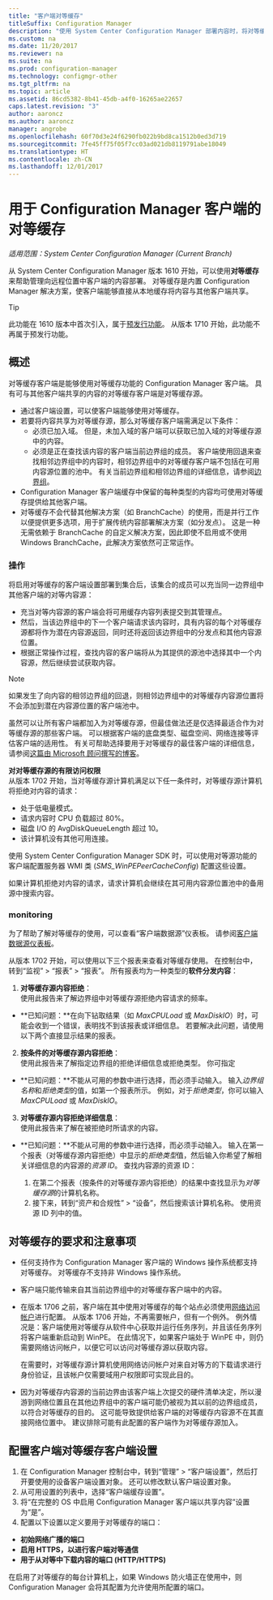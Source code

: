 ```yaml
---
title: "客户端对等缓存"
titleSuffix: Configuration Manager
description: "使用 System Center Configuration Manager 部署内容时，将对等缓存用于客户端内容源位置。"
ms.custom: na
ms.date: 11/20/2017
ms.reviewer: na
ms.suite: na
ms.prod: configuration-manager
ms.technology: configmgr-other
ms.tgt_pltfrm: na
ms.topic: article
ms.assetid: 86cd5382-8b41-45db-a4f0-16265ae22657
caps.latest.revision: "3"
author: aaroncz
ms.author: aaroncz
manager: angrobe
ms.openlocfilehash: 60f70d3e24f6290fb022b9bd8ca1512b0ed3d719
ms.sourcegitcommit: 7fe45ff75f05f7cc03ad021db8119791abe18049
ms.translationtype: HT
ms.contentlocale: zh-CN
ms.lasthandoff: 12/01/2017
---
```

# <a name="peer-cache-for-configuration-manager-clients"></a>用于 Configuration Manager 客户端的对等缓存

*适用范围：System Center Configuration Manager (Current Branch)*

从 System Center Configuration Manager 版本 1610 开始，可以使用**对等缓存**来帮助管理向远程位置中客户端的内容部署。 对等缓存是内置 Configuration Manager 解决方案，使客户端能够直接从本地缓存将内容与其他客户端共享。   

> [!TIP]  
> 此功能在 1610 版本中首次引入，属于[预发行功能](/sccm/core/servers/manage/pre-release-features)。 从版本 1710 开始，此功能不再属于预发行功能。

## <a name="overview"></a>概述
对等缓存客户端是能够使用对等缓存功能的 Configuration Manager 客户端。 具有可与其他客户端共享的内容的对等缓存客户端是对等缓存源。
 -  通过客户端设置，可以使客户端能够使用对等缓存。
 -  若要将内容共享为对等缓存源，那么对等缓存客户端需满足以下条件：
    -  必须已加入域。 但是，未加入域的客户端可以获取已加入域的对等缓存源中的内容。
    -  必须是正在查找该内容的客户端当前边界组的成员。 客户端使用回退来查找相邻边界组中的内容时，相邻边界组中的对等缓存客户端不包括在可用内容源位置的池中。 有关当前边界组和相邻边界组的详细信息，请参阅[边界组](/sccm/core/servers/deploy/configure/define-site-boundaries-and-boundary-groups##a-namebkmkboundarygroupsa-boundary-groups)。
 - Configuration Manager 客户端缓存中保留的每种类型的内容均可使用对等缓存提供给其他客户端。
 -  对等缓存不会代替其他解决方案（如 BranchCache）的使用，而是并行工作以便提供更多选项，用于扩展传统内容部署解决方案（如分发点）。 这是一种无需依赖于 BranchCache 的自定义解决方案，因此即使不启用或不使用 Windows BranchCache，此解决方案依然可正常运作。

### <a name="operations"></a>操作

将启用对等缓存的客户端设置部署到集合后，该集合的成员可以充当同一边界组中其他客户端的对等内容源：
 -  充当对等内容源的客户端会将可用缓存内容列表提交到其管理点。
 -  然后，当该边界组中的下一个客户端请求该内容时，具有内容的每个对等缓存源都将作为潜在内容源返回，同时还将返回该边界组中的分发点和其他内容源位置。
 -  根据正常操作过程，查找内容的客户端将从为其提供的源池中选择其中一个内容源，然后继续尝试获取内容。

> [!NOTE]
> 如果发生了向内容的相邻边界组的回退，则相邻边界组中的对等缓存内容源位置将不会添加到潜在内容源位置的客户端池中。  


虽然可以让所有客户端都加入为对等缓存源，但最佳做法还是仅选择最适合作为对等缓存源的那些客户端。  可以根据客户端的底盘类型、磁盘空间、网络连接等评估客户端的适用性。 有关可帮助选择要用于对等缓存的最佳客户端的详细信息，请参阅[这篇由 Microsoft 顾问撰写的博客](https://blogs.technet.microsoft.com/setprice/2016/06/29/pe-peer-cache-custom-reporting-examples/)。

**对对等缓存源的有限访问权限**  
从版本 1702 开始，当对等缓存源计算机满足以下任一条件时，对等缓存源计算机将拒绝对内容的请求：  
  -  处于低电量模式。
  -  请求内容时 CPU 负载超过 80%。
  -  磁盘 I/O 的 AvgDiskQueueLength 超过 10。
  -  该计算机没有其他可用连接。   

使用 System Center Configuration Manager SDK 时，可以使用对等源功能的客户端配置服务器 WMI 类 (*SMS_WinPEPeerCacheConfig*) 配置这些设置。

如果计算机拒绝对内容的请求，请求计算机会继续在其可用内容源位置池中的备用源中搜索内容。   



### <a name="monitoring"></a>monitoring   
为了帮助了解对等缓存的使用，可以查看“客户端数据源”仪表板。 请参阅[客户端数据源仪表板](/sccm/core/servers/deploy/configure/monitor-content-you-have-distributed#client-data-sources-dashboard)。

从版本 1702 开始，可以使用以下三个报表来查看对等缓存使用。 在控制台中，转到“监视” > “报表” > “报表”。 所有报表均为一种类型的**软件分发内容**：
1.  **对等缓存源内容拒绝**：  
使用此报告来了解边界组中对等缓存源拒绝内容请求的频率。
 - **已知问题：**在向下钻取结果（如 *MaxCPULoad* 或 *MaxDiskIO*）时，可能会收到一个错误，表明找不到该报表或详细信息。 若要解决此问题，请使用以下两个直接显示结果的报表。

2. **按条件的对等缓存源内容拒绝**：  
使用此报告来了解指定边界组的拒绝详细信息或拒绝类型。 你可指定

  - **已知问题：**不能从可用的参数中进行选择，而必须手动输入。 输入*边界组名称*和*拒绝类型*的值，如第一个报表所示。 例如，对于*拒绝类型*，你可以输入 *MaxCPULoad* 或 *MaxDiskIO*。

3. **对等缓存源内容拒绝详细信息**：   
  使用此报告来了解在被拒绝时所请求的内容。

 - **已知问题：**不能从可用的参数中进行选择，而必须手动输入。 输入在第一个报表（对等缓存源内容拒绝）中显示的*拒绝类型*值，然后输入你希望了解相关详细信息的内容源的*资源 ID*。  查找内容源的资源 ID：  

    1. 在第二个报表（按条件的对等缓存源内容拒绝）的结果中查找显示为*对等缓存源*的计算机名称。  
    2. 接下来，转到“资产和合规性” > “设备”，然后搜索该计算机名称。 使用资源 ID 列中的值。  


## <a name="requirements-and-considerations-for-peer-cache"></a>对等缓存的要求和注意事项
-   任何支持作为 Configuration Manager 客户端的 Windows 操作系统都支持对等缓存。 对等缓存不支持非 Windows 操作系统。

-   客户端只能传输来自其当前边界组中的对等缓存客户端中的内容。

-   在版本 1706 之前，客户端在其中使用对等缓存的每个站点必须使用[网络访问帐户](/sccm/core/plan-design/hierarchy/manage-accounts-to-access-content#a-namebkmknaaa-network-access-account)进行配置。 从版本 1706 开始，不再需要帐户，但有一个例外。  例外情况是：客户端使用对等缓存从软件中心获取并运行任务序列，并且该任务序列将客户端重新启动到 WinPE。  在此情况下，如果客户端处于 WinPE 中，则仍需要网络访问帐户，以便它可以访问对等缓存源以获取内容。

    在需要时，对等缓存源计算机使用网络访问帐户对来自对等方的下载请求进行身份验证，且该帐户仅需要域用户权限即可实现此目的。

-   因为对等缓存内容源的当前边界由该客户端上次提交的硬件清单决定，所以漫游到网络位置且在其他边界组中的客户端可能仍被视为其以前的边界组成员，以符合对等缓存的目的。 这可能导致提供给客户端的对等缓存内容源不在其直接网络位置中。 建议排除可能有此配置的客户端作为对等缓存源加入。

## <a name="to-configure-client-peer-cache-client-settings"></a>配置客户端对等缓存客户端设置
1.  在 Configuration Manager 控制台中，转到“管理” > “客户端设置”，然后打开要使用的设备客户端设置对象。 还可以修改默认客户端设置对象。
2.  从可用设置的列表中，选择“客户端缓存设置”。
3.  将“在完整的 OS 中启用 Configuration Manager 客户端以共享内容”设置为“是”。
4.  配置以下设置以定义要用于对等缓存的端口：  
  -  **初始网络广播的端口**
  -  **启用 HTTPS，以进行客户端对等通信**
  -  **用于从对等中下载内容的端口 (HTTP/HTTPS)**

在启用了对等缓存的每台计算机上，如果 Windows 防火墙正在使用中，则 Configuration Manager 会将其配置为允许使用所配置的端口。
